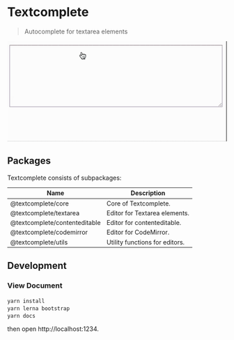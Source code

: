 # Textcomplete

> Autocomplete for textarea elements

![](./docs/images/demo.gif)

## Packages

Textcomplete consists of subpackages:

Name                          | Description
------------------------------|-------------------------------
@textcomplete/core            | Core of Textcomplete.
@textcomplete/textarea        | Editor for Textarea elements.
@textcomplete/contenteditable | Editor for contenteditable.
@textcomplete/codemirror      | Editor for CodeMirror.
@textcomplete/utils           | Utility functions for editors.

## Development

### View Document

```bash
yarn install
yarn lerna bootstrap
yarn docs
```

then open http://localhost:1234.

